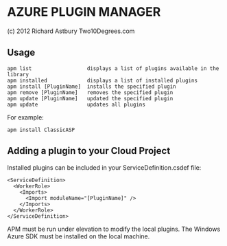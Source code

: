 AZURE PLUGIN MANAGER 
====================
(c) 2012 Richard Astbury Two10Degrees.com

Usage
-----

    apm list                  displays a list of plugins available in the library
    apm installed             displays a list of installed plugins
    apm install [PluginName]  installs the specified plugin
    apm remove [PluginName]   removes the specified plugin
    apm update [PluginName]   updated the specified plugin
    apm update                updates all plugins

For example:

    apm install ClassicASP

Adding a plugin to your Cloud Project
-------------------------------------

Installed plugins can be included in your ServiceDefinition.csdef file:

    <ServiceDefinition>
      <WorkerRole>
        <Imports>
          <Import moduleName="[PluginName]" />
        </Imports>
      </WorkerRole>
    </ServiceDefinition>

APM must be run under elevation to modify the local plugins.
The Windows Azure SDK must be installed on the local machine.